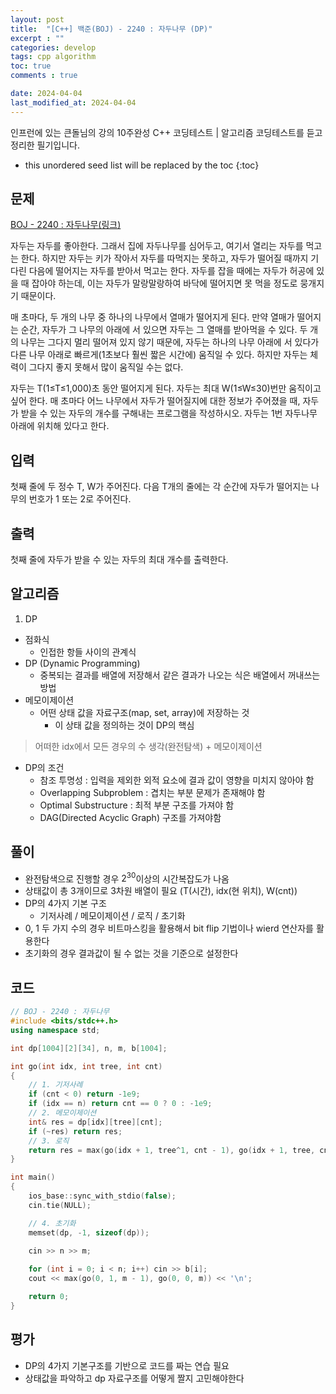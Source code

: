 ```yaml
---
layout: post
title:  "[C++] 백준(BOJ) - 2240 : 자두나무 (DP)"
excerpt : ""
categories: develop
tags: cpp algorithm
toc: true
comments : true

date: 2024-04-04
last_modified_at: 2024-04-04
---
```

> <span style="font-size: 80%">
인프런에 있는 큰돌님의 강의 10주완성 C++ 코딩테스트 | 알고리즘 코딩테스트를 듣고 정리한 필기입니다.</span>

<!--more-->

* this unordered seed list will be replaced by the toc
{:toc}

## 문제 

[BOJ - 2240 : 자두나무(링크)](https://www.acmicpc.net/problem/2240) 

자두는 자두를 좋아한다. 그래서 집에 자두나무를 심어두고, 여기서 열리는 자두를 먹고는 한다. 하지만 자두는 키가 작아서 자두를 따먹지는 못하고, 자두가 떨어질 때까지 기다린 다음에 떨어지는 자두를 받아서 먹고는 한다. 자두를 잡을 때에는 자두가 허공에 있을 때 잡아야 하는데, 이는 자두가 말랑말랑하여 바닥에 떨어지면 못 먹을 정도로 뭉개지기 때문이다.

매 초마다, 두 개의 나무 중 하나의 나무에서 열매가 떨어지게 된다. 만약 열매가 떨어지는 순간, 자두가 그 나무의 아래에 서 있으면 자두는 그 열매를 받아먹을 수 있다. 두 개의 나무는 그다지 멀리 떨어져 있지 않기 때문에, 자두는 하나의 나무 아래에 서 있다가 다른 나무 아래로 빠르게(1초보다 훨씬 짧은 시간에) 움직일 수 있다. 하지만 자두는 체력이 그다지 좋지 못해서 많이 움직일 수는 없다.

자두는 T(1≤T≤1,000)초 동안 떨어지게 된다. 자두는 최대 W(1≤W≤30)번만 움직이고 싶어 한다. 매 초마다 어느 나무에서 자두가 떨어질지에 대한 정보가 주어졌을 때, 자두가 받을 수 있는 자두의 개수를 구해내는 프로그램을 작성하시오. 자두는 1번 자두나무 아래에 위치해 있다고 한다.

## 입력
첫째 줄에 두 정수 T, W가 주어진다. 다음 T개의 줄에는 각 순간에 자두가 떨어지는 나무의 번호가 1 또는 2로 주어진다.

## 출력
첫째 줄에 자두가 받을 수 있는 자두의 최대 개수를 출력한다.

## 알고리즘
1. DP
- 점화식
  - 인접한 항들 사이의 관계식
- DP (Dynamic Programming)
  - 중복되는 결과를 배열에 저장해서 같은 결과가 나오는 식은 배열에서 꺼내쓰는 방법
- 메모이제이션
  - 어떤 상태 값을 자료구조(map, set, array)에 저장하는 것
    - 이 상태 값을 정의하는 것이 DP의 핵심

> 어떠한 idx에서 모든 경우의 수 생각(완전탐색) + 메모이제이션

- DP의 조건
  - 참조 투명성 : 입력을 제외한 외적 요소에 결과 값이 영향을 미치지 않아야 함
  - Overlapping Subproblem : 겹치는 부분 문제가 존재해야 함
  - Optimal Substructure : 최적 부분 구조를 가져야 함
  - DAG(Directed Acyclic Graph) 구조를 가져야함

## 풀이
- 완전탐색으로 진행할 경우 $2^{30}$이상의 시간복잡도가 나옴
- 상태값이 총 3개이므로 3차원 배열이 필요 (T(시간), idx(현 위치), W(cnt))
- DP의 4가지 기본 구조
  - 기저사례 / 메모이제이션 / 로직 / 초기화
- 0, 1 두 가지 수의 경우 비트마스킹을 활용해서 bit flip 기법이나 wierd 연산자를 활용한다
- 초기화의 경우 결과값이 될 수 없는 것을 기준으로 설정한다

## 코드
```cpp
// BOJ - 2240 : 자두나무
#include <bits/stdc++.h>
using namespace std;

int dp[1004][2][34], n, m, b[1004];

int go(int idx, int tree, int cnt)
{
	// 1. 기저사례
	if (cnt < 0) return -1e9;
	if (idx == n) return cnt == 0 ? 0 : -1e9;
	// 2. 메모이제이션
	int& res = dp[idx][tree][cnt];
	if (~res) return res;
	// 3. 로직
	return res = max(go(idx + 1, tree^1, cnt - 1), go(idx + 1, tree, cnt)) + (tree == b[idx] - 1);
}

int main()
{
	ios_base::sync_with_stdio(false);
	cin.tie(NULL);

	// 4. 초기화
	memset(dp, -1, sizeof(dp)); 
	
	cin >> n >> m;

	for (int i = 0; i < n; i++) cin >> b[i];
	cout << max(go(0, 1, m - 1), go(0, 0, m)) << '\n';

	return 0;
}
```

## 평가  
- DP의 4가지 기본구조를 기반으로 코드를 짜는 연습 필요
- 상태값을 파악하고 dp 자료구조를 어떻게 짤지 고민해야한다